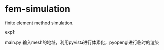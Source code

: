# fem-simulation
finite element method simulation.

exp1:

main.py 输入mesh的地址，利用pyvista进行体素化，pyopengl进行临时的渲染